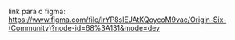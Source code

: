 
link para o figma:
https://www.figma.com/file/lrYP8sIEJAtKQoycoM9vac/Origin-Six-(Community)?node-id=68%3A131&mode=dev
